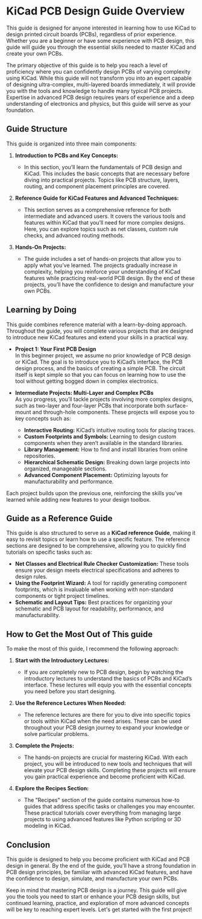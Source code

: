 # KiCad PCB Design Guide Overview

This guide is designed for anyone interested in learning how to use KiCad to design printed circuit boards (PCBs), regardless of prior experience. Whether you are a beginner or have some experience with PCB design, this guide will guide you through the essential skills needed to master KiCad and create your own PCBs.

The primary objective of this guide is to help you reach a level of proficiency where you can confidently design PCBs of varying complexity using KiCad. While this guide will not transform you into an expert capable of designing ultra-complex, multi-layered boards immediately, it will provide you with the tools and knowledge to handle many typical PCB projects. Expertise in advanced PCB design requires years of experience and a deep understanding of electronics and physics, but this guide will serve as your foundation.

## Guide Structure

This guide is organized into three main components:

1. **Introduction to PCBs and Key Concepts:**
   - In this section, you’ll learn the fundamentals of PCB design and KiCad. This includes the basic concepts that are necessary before diving into practical projects. Topics like PCB structure, layers, routing, and component placement principles are covered.
   
2. **Reference Guide for KiCad Features and Advanced Techniques:**
   - This section serves as a comprehensive reference for both intermediate and advanced users. It covers the various tools and features within KiCad that you’ll need for more complex designs. Here, you can explore topics such as net classes, custom rule checks, and advanced routing methods.
   
3. **Hands-On Projects:**
   - The guide includes a set of hands-on projects that allow you to apply what you’ve learned. The projects gradually increase in complexity, helping you reinforce your understanding of KiCad features while practicing real-world PCB design. By the end of these projects, you’ll have the confidence to design and manufacture your own PCBs.

## Learning by Doing

This guide combines reference material with a learn-by-doing approach. Throughout the guide, you will complete various projects that are designed to introduce new KiCad features and extend your skills in a practical way.

- **Project 1: Your First PCB Design**  
  In this beginner project, we assume no prior knowledge of PCB design or KiCad. The goal is to introduce you to KiCad’s interface, the PCB design process, and the basics of creating a simple PCB. The circuit itself is kept simple so that you can focus on learning how to use the tool without getting bogged down in complex electronics.

- **Intermediate Projects: Multi-Layer and Complex PCBs**  
  As you progress, you’ll tackle projects involving more complex designs, such as two-layer and four-layer PCBs that incorporate both surface-mount and through-hole components. These projects will expose you to key concepts such as:
  - **Interactive Routing:** KiCad’s intuitive routing tools for placing traces.
  - **Custom Footprints and Symbols:** Learning to design custom components when they aren’t available in the standard libraries.
  - **Library Management:** How to find and install libraries from online repositories.
  - **Hierarchical Schematic Design:** Breaking down large projects into organized, manageable sections.
  - **Advanced Component Placement:** Optimizing layouts for manufacturability and performance.

Each project builds upon the previous one, reinforcing the skills you’ve learned while adding new features to your design toolbox.

## Guide as a Reference Guide

This guide is also structured to serve as a **KiCad reference Guide**, making it easy to revisit topics or learn how to use a specific feature. The reference sections are designed to be comprehensive, allowing you to quickly find tutorials on specific tasks such as:

- **Net Classes and Electrical Rule Checker Customization:** These tools ensure your design meets electrical specifications and adheres to design rules.
- **Using the Footprint Wizard:** A tool for rapidly generating component footprints, which is invaluable when working with non-standard components or tight project timelines.
- **Schematic and Layout Tips:** Best practices for organizing your schematic and PCB layout for readability, performance, and manufacturability.

## How to Get the Most Out of This guide

To make the most of this guide, I recommend the following approach:

1. **Start with the Introductory Lectures:**
   - If you are completely new to PCB design, begin by watching the introductory lectures to understand the basics of PCBs and KiCad’s interface. These lectures will equip you with the essential concepts you need before you start designing.

2. **Use the Reference Lectures When Needed:**
   - The reference lectures are there for you to dive into specific topics or tools within KiCad when the need arises. These can be used throughout your PCB design journey to expand your knowledge or solve particular problems.

3. **Complete the Projects:**
   - The hands-on projects are crucial for mastering KiCad. With each project, you will be introduced to new tools and techniques that will elevate your PCB design skills. Completing these projects will ensure you gain practical experience and become proficient with KiCad.

4. **Explore the Recipes Section:**
   - The "Recipes" section of the guide contains numerous how-to guides that address specific tasks or challenges you may encounter. These practical tutorials cover everything from managing large projects to using advanced features like Python scripting or 3D modeling in KiCad.

## Conclusion

This guide is designed to help you become proficient with KiCad and PCB design in general. By the end of the guide, you’ll have a strong foundation in PCB design principles, be familiar with advanced KiCad features, and have the confidence to design, simulate, and manufacture your own PCBs.

Keep in mind that mastering PCB design is a journey. This guide will give you the tools you need to start or enhance your PCB design skills, but continued learning, practice, and exploration of more advanced concepts will be key to reaching expert levels. Let's get started with the first project!
